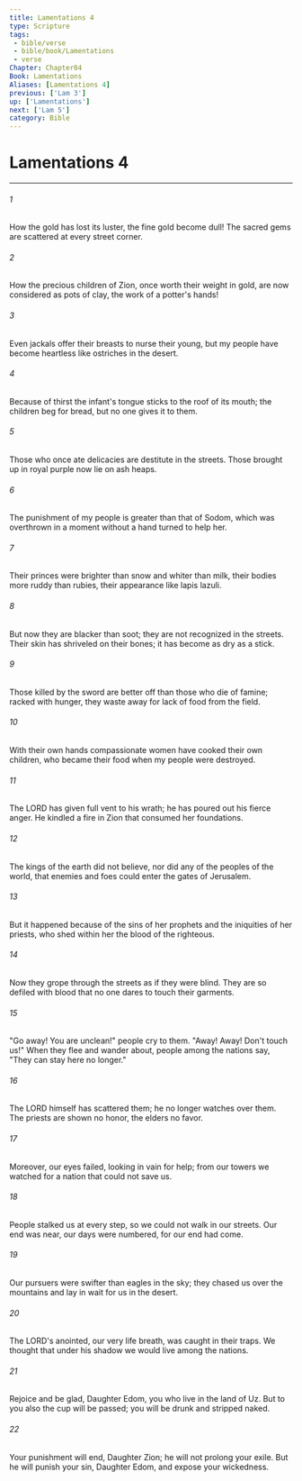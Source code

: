 ```yaml
---
title: Lamentations 4
type: Scripture
tags:
 - bible/verse
 - bible/book/Lamentations
 - verse
Chapter: Chapter04
Book: Lamentations
Aliases: [Lamentations 4]
previous: ['Lam 3']
up: ['Lamentations']
next: ['Lam 5']
category: Bible
---
```

# Lamentations 4

***


###### 1 
How the gold has lost its luster, the fine gold become dull! The sacred gems are scattered at every street corner. 

###### 2 
How the precious children of Zion, once worth their weight in gold, are now considered as pots of clay, the work of a potter's hands! 

###### 3 
Even jackals offer their breasts to nurse their young, but my people have become heartless like ostriches in the desert. 

###### 4 
Because of thirst the infant's tongue sticks to the roof of its mouth; the children beg for bread, but no one gives it to them. 

###### 5 
Those who once ate delicacies are destitute in the streets. Those brought up in royal purple now lie on ash heaps. 

###### 6 
The punishment of my people is greater than that of Sodom, which was overthrown in a moment without a hand turned to help her. 

###### 7 
Their princes were brighter than snow and whiter than milk, their bodies more ruddy than rubies, their appearance like lapis lazuli. 

###### 8 
But now they are blacker than soot; they are not recognized in the streets. Their skin has shriveled on their bones; it has become as dry as a stick. 

###### 9 
Those killed by the sword are better off than those who die of famine; racked with hunger, they waste away for lack of food from the field. 

###### 10 
With their own hands compassionate women have cooked their own children, who became their food when my people were destroyed. 

###### 11 
The LORD has given full vent to his wrath; he has poured out his fierce anger. He kindled a fire in Zion that consumed her foundations. 

###### 12 
The kings of the earth did not believe, nor did any of the peoples of the world, that enemies and foes could enter the gates of Jerusalem. 

###### 13 
But it happened because of the sins of her prophets and the iniquities of her priests, who shed within her the blood of the righteous. 

###### 14 
Now they grope through the streets as if they were blind. They are so defiled with blood that no one dares to touch their garments. 

###### 15 
"Go away! You are unclean!" people cry to them. "Away! Away! Don't touch us!" When they flee and wander about, people among the nations say, "They can stay here no longer." 

###### 16 
The LORD himself has scattered them; he no longer watches over them. The priests are shown no honor, the elders no favor. 

###### 17 
Moreover, our eyes failed, looking in vain for help; from our towers we watched for a nation that could not save us. 

###### 18 
People stalked us at every step, so we could not walk in our streets. Our end was near, our days were numbered, for our end had come. 

###### 19 
Our pursuers were swifter than eagles in the sky; they chased us over the mountains and lay in wait for us in the desert. 

###### 20 
The LORD's anointed, our very life breath, was caught in their traps. We thought that under his shadow we would live among the nations. 

###### 21 
Rejoice and be glad, Daughter Edom, you who live in the land of Uz. But to you also the cup will be passed; you will be drunk and stripped naked. 

###### 22 
Your punishment will end, Daughter Zion; he will not prolong your exile. But he will punish your sin, Daughter Edom, and expose your wickedness. 
